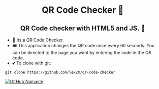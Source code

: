 <h1 align="center">QR Code Checker 🚀</h1> 
<h2 align="center">QR Code checker with HTML5 and JS. 🎈</h2>

- 🎀 Its a QR Code Checker.
- 🎟️ This application changes the QR code once every 60 seconds. You can be directed to the page you want by entering the code in the QR code.
- 💕 To clone with git:
```
git clone https://github.com/lex2m/qr-code-checker
```
<a href="https://github.com/lex2m">
<img src="https://camo.githubusercontent.com/35e58e61ce62d8f5f8b1f4b0b37de86e14a2b3c88e84bf36fff74e667c49ec40/68747470733a2f2f696d672e736869656c64732e696f2f6769746875622f666f6c6c6f776572732f427572616b2d4f7268616e3f6c6162656c3d666f6c6c6f77267374796c653d736f6369616c" alt="GitHub Namaste" data-canonical-src="https://img.shields.io/github/followers/lex2m?label=follow&amp;style=social" style="max-width: 100%;" class="hoverZoomLink">
</a>
